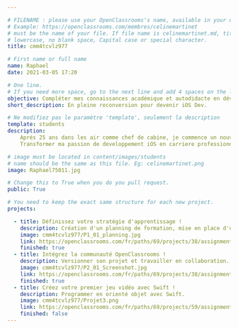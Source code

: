 ```yaml
---

# FILENAME : please use your OpenClassrooms's name, available in your url.
# Example: https://openclassrooms.com/membres/celinemartinet
# must be the name of your file. If file name is celinemartinet.md, title is celinemartinet.
# lowercase, no blank space, Capital case or special character.
title: cmm4tcvlz977

# First name or full name
name: Raphael
date: 2021-03-05 17:20

# One line.
# If you need more space, go to the next line and add 4 spaces on the left, as in 'description'.
objective: Compléter mes connaissances académique et autodidacte en développement iOS.
short_description: En pleine reconversion pour devenir iOS Dev.

# Ne modifiez pas le paramètre 'template', seulement la description
template: students
description:
    Aprés 25 ans dans les air comme chef de cabine, je commence un nouveau chapitre. 
    Transformer ma passion de developpement iOS en carriere professionnelle.

# image must be located in content/images/students
# name should be the same as this file. Eg: celinemartinet.png
image: Raphael75011.jpg

# Change this to True when you do you pull request.
public: True

# You need to keep the exact same structure for each new project.
projects:

  - title: Définissez votre stratégie d'apprentissage !
    description: Création d'un planning de formation, mise en place d'une stratégie d'apprentissage.
    image: cmm4tcvlz977/P1_01_planning.jpg
    link: https://openclassrooms.com/fr/paths/69/projects/38/assignment
    finished: true
  - title: Intégrez la communauté OpenClassrooms !
    description: Versionner son projet et travailler en collaboration.
    image: cmm4tcvlz977/P2_01_Screenshot.jpg
    link: https://openclassrooms.com/fr/paths/69/projects/38/assignment
    finished: true
  - title: Créez votre premier jeu vidéo avec Swift !
    description: Programmer en orienté objet avec Swift.
    image: cmm4tcvlz977/Projet3.png
    link: https://openclassrooms.com/fr/paths/69/projects/59/assignment
    finished: false 
---
```

